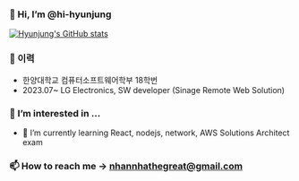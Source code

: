 ### 👋 Hi, I’m @hi-hyunjung

[![Hyunjung's GitHub stats](https://github-readme-stats.vercel.app/api?username=hi-hyunjung)](https://github.com/anuraghazra/github-readme-stats)

### 📜 이력
- 한양대학교 컴퓨터소프트웨어학부 18학번
- 2023.07~ LG Electronics, SW developer (Sinage Remote Web Solution)

### 👀 I’m interested in ...
- 🌱 I’m currently learning React, nodejs, network, AWS Solutions Architect exam
### 📫 How to reach me -> nhannhathegreat@gmail.com
<!---
- 💞️ I’m looking to collaborate on ...
😄 Pronouns: ...
- ⚡ Fun fact: ...
--->
<!---
hi-hyunjung/hi-hyunjung is a ✨ special ✨ repository because its `README.md` (this file) appears on your GitHub profile.
You can click the Preview link to take a look at your changes.
--->
